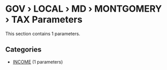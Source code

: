 # GOV › LOCAL › MD › MONTGOMERY › TAX Parameters

This section contains 1 parameters.

## Categories

- [INCOME](income/index.md) (1 parameters)
